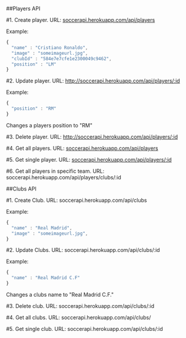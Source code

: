 ##Players API

#1. Create player. 
URL: [soccerapi.herokuapp.com/api/players](http://soccerapi.herokuapp.com/api/players)

Example: 
```javascript
{
  "name" : "Cristiano Ronaldo",
  "image" : "someimageurl.jpg",
  "clubId" : "584e7e7cfe1e2300049c9462",
  "position" : "LM"
}
```
#2. Update player. 
URL: http://soccerapi.herokuapp.com/api/players/:id

Example:
```javascript
{
  "position" : "RM"
}
```
Changes a players position to "RM"

#3. Delete player. 
URL: http://soccerapi.herokuapp.com/api/players/:id

#4. Get all players. 
URL: [soccerapi.herokuapp.com/api/players](http://soccerapi.herokuapp.com/api/players)

#5. Get single player. 
URL: [soccerapi.herokuapp.com/api/players/:id](http://soccerapi.herokuapp.com/api/players/584e7f16fe1e2300049c9463)

#6. Get all players in specific team. 
URL: soccerapi.herokuapp.com/api/players/clubs/:id

##Clubs API

#1. Create Club. 
URL: soccerapi.herokuapp.com/api/clubs

Example: 
```javascript
{
  "name" : "Real Madrid",
  "image" : "someimageurl.jpg",
}
```
#2. Update Clubs. 
URL: soccerapi.herokuapp.com/api/clubs/:id

Example:
```javascript
{
  "name" : "Real Madrid C.F"
}
```
Changes a clubs name to "Real Madrid C.F."

#3. Delete club. 
URL: soccerapi.herokuapp.com/api/clubs/:id

#4. Get all clubs. 
URL: soccerapi.herokuapp.com/api/clubs/

#5. Get single club. 
URL: soccerapi.herokuapp.com/api/clubs/:id


